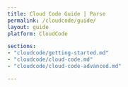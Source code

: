 ```yaml
---
title: Cloud Code Guide | Parse
permalink: /cloudcode/guide/
layout: guide
platform: CloudCode

sections:
- "cloudcode/getting-started.md"
- "cloudcode/cloud-code.md"
- "cloudcode/cloud-code-advanced.md"

---
```


